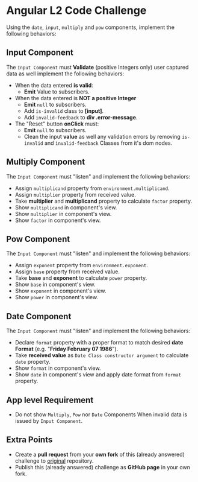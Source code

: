 # Angular L2 Code Challenge
Using the `date`, `input`, `multiply` and `pow` components, implement the following behaviors:

## Input Component
The `Input Component` must __Validate__ (positive Integers only) user captured data as well implement the following behaviors:
* When the data entered __is valid__:
    * __Emit__ Value to subscribers.
* When the data entered is __NOT a positive Integer__
    * __Emit__ `null` to subscribers.
    * Add `is-invalid` class to __[input]__.
    * Add `invalid-feedback` to __div .error-message__.
* The "Reset" button __onClick__ must:
    * __Emit__ `null` to subscribers.
    * Clean the input __value__ as well any validation errors by removing `is-invalid` and `invalid-feedback` Classes from it's dom nodes.

## Multiply Component
The `Input Component` must "listen" and implement the following behaviors:
* Assign `multiplicand` property from `environment.multiplicand`.
* Assign `multiplier` property from received value.
* Take __multiplier__ and  __multiplicand__ property to  calculate `factor` property.
* Show `multiplicand` in component's view.
* Show `multiplier` in component's view.
* Show `factor` in component's view.

## Pow Component
The `Input Component` must "listen" and implement the following behaviors:
* Assign `exponent` property from `environment.exponent`.
* Assign `base` property from received value.
* Take __base__ and  __exponent__ to  calculate `power` property.
* Show `base` in component's view.
* Show `exponent` in component's view.
* Show `power` in component's view.

## Date Component
The `Input Component` must "listen" and implement the following behaviors:
* Declare `format` property with a proper format to match desired __date Format__ (e.g. "__Friday February 07 1986__").
* Take __received value__ as `Date Class constructor argument` to  calculate `date` property.
* Show `format` in component's view.
* Show `date` in component's view and apply date format from `format` property.

## App level Requirement
* Do not show `Multiply`, `Pow` nor `Date` Components When invalid data is issued by `Input Component`.

## Extra Points
* Create a __pull request__ from your __own fork__ of this (already answered) challenge to [original](https://github.com/virgenherrera/angular-code-challenge) repository.
* Publish this (already answered) challenge as __GitHub page__ in your own fork.